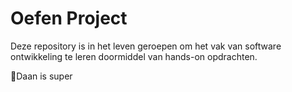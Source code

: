 # Oefen Project
Deze repository is in het leven geroepen om het vak van software ontwikkeling te leren doormiddel van hands-on opdrachten.


🚀Daan is super
